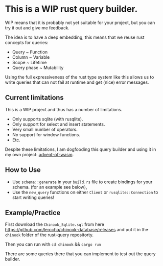 # This is a WIP rust query builder.
WIP means that it is probably not yet suitable for your project, but you can try it out and give me feedback.

The idea is to have a deep embedding, this means that we reuse rust concepts for queries:
- Query ~ Function
- Column ~ Variable
- Scope ~ Lifetime
- Query phase ~ Mutability

Using the full expressiveness of the rust type system like this allows us to write queries that can not fail at runtime and get (nice) error messages.

## Current limitations
This is a WIP project and thus has a number of limitations.
- Only supports sqlite (with rusqlite).
- Only support for select and insert statements.
- Very small number of operators.
- No support for window functions.
- Etc.

Despite these limitations, I am dogfooding this query builder and using it in my own project: [advent-of-wasm](https://github.com/LHolten/advent-of-wasm).

## How to Use
- Use `schema::generate` in your `build.rs` file to create bindings for your schema. (for an example see below),
- Use the `new_query` functions on either `Client` or `rusqlite::Connection` to start writing queries!

## Example/Practice
First download the `Chinook_Sqlite.sql` from here https://github.com/lerocha/chinook-database/releases and put it in the `chinook` folder of the rust-query repositorty.

Then you can run with `cd chinook` && `cargo run`

There are some queries there that you can implement to test out the query builder.